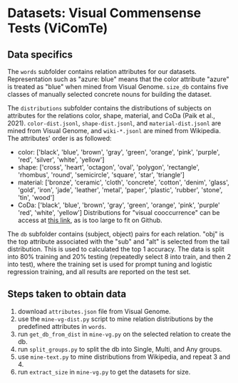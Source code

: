 # Datasets: Visual Commensense Tests (ViComTe)

## Data specifics

The `words` subfolder contains relation attributes for our datasets. Representation such as "azure: blue" means that the color attribute "azure" is treated as "blue" when mined from Visual Genome.
`size_db` contains five classes of manually selected concrete nouns for building the dataset.

The `distributions` subfolder contains the distributions of subjects on attributes for the relations color, shape, material, and CoDa (Paik et al., 2021). `color-dist.jsonl`, `shape-dist.jsonl`, and `material-dist.jsonl` are mined from Visual Genome, and `wiki-*.jsonl` are mined from Wikipedia.
The attributes' order is as followed:
* color: ['black', 'blue', 'brown', 'gray', 'green', 'orange', 'pink', 'purple', 'red', 'silver', 'white', 'yellow']
* shape: ['cross', 'heart', 'octagon', 'oval', 'polygon', 'rectangle', 'rhombus', 'round', 'semicircle', 'square', 'star', 'triangle']
* material: ['bronze', 'ceramic', 'cloth', 'concrete', 'cotton', 'denim', 'glass', 'gold', 'iron', 'jade', 'leather', 'metal', 'paper', 'plastic', 'rubber', 'stone', 'tin', 'wood']
* CoDa: ['black', 'blue', 'brown', 'gray', 'green', 'orange', 'pink', 'purple' 'red', 'white', 'yellow']
Distributions for "visual cooccurrence" can be access at [this link](`https://drive.google.com/drive/folders/1Kbd2aWLMU57Rgt8UMehUiHyyCNnqn5gY?usp=sharing`), as is too large to fit on Github.

The `db` subfolder contains (subject, object) pairs for each relation. "obj" is the top attribute associated with the "sub" and "alt" is selected from the tail distribution. This is used to calculated the top 1 accuracy. 
The data is split into 80% training and 20% testing (repeatedly select 8 into train, and then 2 into test), where the training set is used for prompt tuning and logistic regression training, and all results are reported on the test set.


## Steps taken to obtain data
1. download `attributes.json` file from Visual Genome.
2. use the `mine-vg-dist.py` script to mine relation distributions by the predefined attributes in `words`.
3. run `get_db_from_dist` in `mine-vg.py` on the selected relation to create the db.
4. run `split_groups.py` to split the db into Single, Multi, and Any groups.
5. use `mine-text.py` to mine distributions from Wikipedia, and repeat 3 and 4.
6. run `extract_size` in `mine-vg.py` to get the datasets for size.


